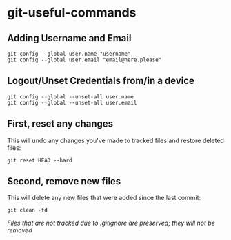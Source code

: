 # git-useful-commands
## Adding Username and Email
```
git config --global user.name "username"
git config --global user.email "email@here.please"
```

## Logout/Unset Credentials from/in a device
```
git config --global --unset-all user.name
git config --global --unset-all user.email
```

## First, reset any changes
This will undo any changes you've made to tracked files and restore deleted files:
```
git reset HEAD --hard
```

## Second, remove new files
This will delete any new files that were added since the last commit:
```
git clean -fd
```

*Files that are not tracked due to .gitignore are preserved; they will not be removed*


